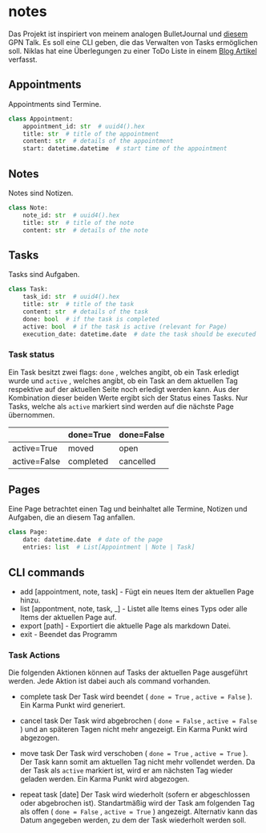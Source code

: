 # notes

Das Projekt ist inspiriert von meinem analogen BulletJournal und [diesem](https://entropia.de/GPN19:Plain_Text:_Die_unertr%C3%A4gliche_Leichtigkeit_des_Seins) GPN Talk. Es soll eine CLI geben, die das Verwalten von Tasks ermöglichen soll. Niklas hat eine Überlegungen zu einer ToDo Liste in einem [Blog Artikel](https://www.ytvwld.de/blog/ToDo.html) verfasst.

## Appointments

Appointments sind Termine.

```python
class Appointment:
    appointment_id: str  # uuid4().hex
    title: str  # title of the appointment
    content: str  # details of the appointment
    start: datetime.datetime  # start time of the appointment
```

## Notes

Notes sind Notizen.

```python
class Note:
    note_id: str  # uuid4().hex
    title: str  # title of the note
    content: str  # details of the note
```

## Tasks

Tasks sind Aufgaben.

```python
class Task:
    task_id: str  # uuid4().hex
    title: str  # title of the task
    content: str  # details of the task
    done: bool  # if the task is completed
    active: bool  # if the task is active (relevant for Page)
    execution_date: datetime.date  # date the task should be executed
```

### Task status

Ein Task besitzt zwei flags: `done` , welches angibt, ob ein Task erledigt wurde und `active` , welches angibt, ob ein Task an dem aktuellen Tag respektive auf der aktuellen Seite noch erledigt werden kann. Aus der Kombination dieser beiden Werte ergibt sich der Status eines Tasks. Nur Tasks, welche als `active` markiert sind werden auf die nächste Page übernommen.

|              | done=True | done=False |
|--------------|-----------|------------|
| active=True  | moved     | open       |
| active=False | completed | cancelled  |

## Pages

Eine Page betrachtet einen Tag und beinhaltet alle Termine, Notizen und Aufgaben, die an diesem Tag anfallen.

```python
class Page:
    date: datetime.date  # date of the page
    entries: list  # List[Appointment | Note | Task]
```

## CLI commands

* add [appointment, note, task] - Fügt ein neues Item der aktuellen Page hinzu.
* list [appontment, note, task, _] - Listet alle Items eines Typs oder alle Items der aktuellen Page auf.
* export [path] - Exportiert die aktuelle Page als markdown Datei.
* exit - Beendet das Programm

### Task Actions

Die folgenden Aktionen können auf Tasks der aktuellen Page ausgeführt werden. Jede Aktion ist dabei auch als command vorhanden.

* complete task
  Der Task wird beendet ( `done = True` , `active = False` ). Ein Karma Punkt wird generiert.

* cancel task
  Der Task wird abgebrochen ( `done = False` , `active = False` ) und an späteren Tagen nicht mehr angezeigt. Ein Karma Punkt wird abgezogen.

* move task
  Der Task wird verschoben ( `done = True` , `active = True` ). Der Task kann somit am aktuellen Tag nicht mehr vollendet werden. Da der Task als `active` markiert ist, wird er am nächsten Tag wieder geladen werden. Ein Karma Punkt wird abgezogen.

* repeat task [date]
  Der Task wird wiederholt (sofern er abgeschlossen oder abgebrochen ist). Standartmäßig wird der Task am folgenden Tag als offen ( `done = False` , `active = True` ) angezeigt. Alternativ kann das Datum angegeben werden, zu dem der Task wiederholt werden soll.
